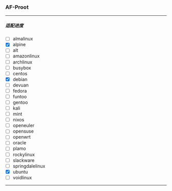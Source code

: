 ### AF-Proot
---
##### 适配进度
- [ ] almalinux
- [x] alpine
- [ ] alt
- [ ] amazonlinux
- [ ] archlinux
- [ ] busybox
- [ ] centos
- [x] debian
- [ ] devuan
- [ ] fedora
- [ ] funtoo
- [ ] gentoo
- [ ] kali
- [ ] mint
- [ ] nixos
- [ ] openeuler
- [ ] opensuse
- [ ] openwrt
- [ ] oracle
- [ ] plamo
- [ ] rockylinux
- [ ] slackware
- [ ] springdalelinux
- [x] ubuntu
- [ ] voidlinux
---